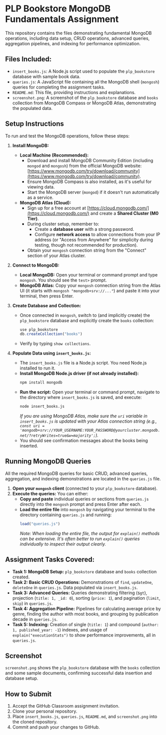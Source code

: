 # PLP Bookstore MongoDB Fundamentals Assignment

This repository contains the files demonstrating fundamental MongoDB operations, including data setup, CRUD operations, advanced queries, aggregation pipelines, and indexing for performance optimization.

## Files Included:

* `insert_books.js`: A Node.js script used to populate the `plp_bookstore` database with sample book data.
* `queries.js`: A JavaScript file containing all the MongoDB shell (`mongosh`) queries for completing the assignment tasks.
* `README.md`: This file, providing instructions and explanations.
* `screenshot.png`: A screenshot of the `plp_bookstore` database and `books` collection from MongoDB Compass or MongoDB Atlas, demonstrating the populated data.

## Setup Instructions

To run and test the MongoDB operations, follow these steps:

1.  **Install MongoDB:**
    * **Local Machine (Recommended):**
        * Download and install MongoDB Community Edition (including `mongod` and `mongosh`) from the official MongoDB website: [https://www.mongodb.com/try/download/community](https://www.mongodb.com/try/download/community).
        * Ensure MongoDB Compass is also installed, as it's useful for viewing data.
        * Start the MongoDB server (`mongod`) if it doesn't run automatically as a service.
    * **MongoDB Atlas (Cloud):**
        * Sign up for a free account at [https://cloud.mongodb.com/](https://cloud.mongodb.com/) and create a **Shared Cluster (M0 Tier)**.
        * During cluster setup, remember to:
            * Create a **database user** with a strong password.
            * Configure **network access** to allow connections from your IP address (or "Access from Anywhere" for simplicity during testing, though not recommended for production).
        * Obtain your `mongosh` connection string from the "Connect" section of your Atlas cluster.

2.  **Connect to MongoDB:**
    * **Local MongoDB:** Open your terminal or command prompt and type `mongosh`. You should see the `test>` prompt.
    * **MongoDB Atlas:** Copy your `mongosh` connection string from the Atlas UI (it starts with `mongosh "mongodb+srv://..."`) and paste it into your terminal, then press Enter.

3.  **Create Database and Collection:**
    * Once connected in `mongosh`, switch to (and implicitly create) the `plp_bookstore` database and explicitly create the `books` collection:
        ```javascript
        use plp_bookstore
        db.createCollection("books")
        ```
    * Verify by typing `show collections`.

4.  **Populate Data using `insert_books.js`:**
    * The `insert_books.js` file is a Node.js script. You need Node.js installed to run it.
    * **Install MongoDB Node.js driver (if not already installed):**
        ```bash
        npm install mongodb
        ```
    * **Run the script:** Open your terminal or command prompt, navigate to the directory where `insert_books.js` is saved, and execute:
        ```bash
        node insert_books.js
        ```
        *If you are using MongoDB Atlas, make sure the `uri` variable in `insert_books.js` is updated with your Atlas connection string (e.g., `const uri = 'mongodb+srv://YOUR_USERNAME:YOUR_PASSWORD@yourcluster.mongodb.net/?retryWrites=true&w=majority';`).*
    * You should see confirmation messages about the books being inserted.

## Running MongoDB Queries

All the required MongoDB queries for basic CRUD, advanced queries, aggregation, and indexing demonstrations are located in the `queries.js` file.

1.  **Open your `mongosh` client** (connected to your `plp_bookstore` database).
2.  **Execute the queries:** You can either:
    * **Copy and paste** individual queries or sections from `queries.js` directly into the `mongosh` prompt and press Enter after each.
    * **Load the entire file** into `mongosh` by navigating your terminal to the directory containing `queries.js` and running:
        ```javascript
        load("queries.js")
        ```
        *Note: When loading the entire file, the output for `explain()` methods can be extensive. It's often better to run `explain()` queries individually to inspect their output clearly.*

## Assignment Tasks Covered:

* **Task 1: MongoDB Setup:** `plp_bookstore` database and `books` collection created.
* **Task 2: Basic CRUD Operations:** Demonstrations of `find`, `updateOne`, `deleteOne` in `queries.js`. Data populated via `insert_books.js`.
* **Task 3: Advanced Queries:** Queries demonstrating filtering (`$gt`), projection (`title: 1, _id: 0`), sorting (`price: 1`), and pagination (`limit`, `skip`) in `queries.js`.
* **Task 4: Aggregation Pipeline:** Pipelines for calculating average price by genre, finding the author with most books, and grouping by publication decade in `queries.js`.
* **Task 5: Indexing:** Creation of single (`title: 1`) and compound (`author: 1, published_year: -1`) indexes, and usage of `explain("executionStats")` to show performance improvements, all in `queries.js`.

## Screenshot

`screenshot.png` shows the `plp_bookstore` database with the `books` collection and some sample documents, confirming successful data insertion and database setup.

## How to Submit

1.  Accept the GitHub Classroom assignment invitation.
2.  Clone your personal repository.
3.  Place `insert_books.js`, `queries.js`, `README.md`, and `screenshot.png` into the cloned repository.
4.  Commit and push your changes to GitHub.